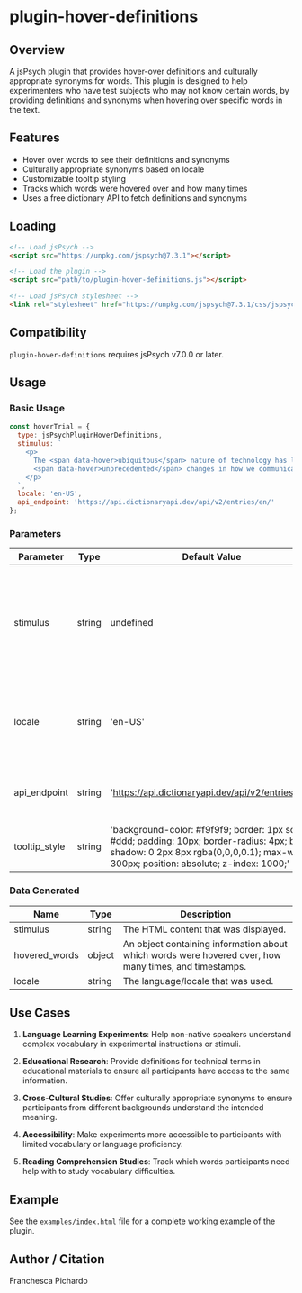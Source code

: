 # plugin-hover-definitions

## Overview

A jsPsych plugin that provides hover-over definitions and culturally appropriate synonyms for words. This plugin is designed to help experimenters who have test subjects who may not know certain words, by providing definitions and synonyms when hovering over specific words in the text.

## Features

- Hover over words to see their definitions and synonyms
- Culturally appropriate synonyms based on locale
- Customizable tooltip styling
- Tracks which words were hovered over and how many times
- Uses a free dictionary API to fetch definitions and synonyms

## Loading

```html
<!-- Load jsPsych -->
<script src="https://unpkg.com/jspsych@7.3.1"></script>

<!-- Load the plugin -->
<script src="path/to/plugin-hover-definitions.js"></script>

<!-- Load jsPsych stylesheet -->
<link rel="stylesheet" href="https://unpkg.com/jspsych@7.3.1/css/jspsych.css">
```

## Compatibility

`plugin-hover-definitions` requires jsPsych v7.0.0 or later.

## Usage

### Basic Usage

```javascript
const hoverTrial = {
  type: jsPsychPluginHoverDefinitions,
  stimulus: `
    <p>
      The <span data-hover>ubiquitous</span> nature of technology has led to 
      <span data-hover>unprecedented</span> changes in how we communicate.
    </p>
  `,
  locale: 'en-US',
  api_endpoint: 'https://api.dictionaryapi.dev/api/v2/entries/en/'
};
```

### Parameters

| Parameter | Type | Default Value | Description |
|-----------|------|---------------|-------------|
| stimulus | string | undefined | The HTML content to display. Words that should have hover definitions should be marked with the `data-hover` attribute. |
| locale | string | 'en-US' | The language/locale code to use for fetching culturally appropriate synonyms. |
| api_endpoint | string | 'https://api.dictionaryapi.dev/api/v2/entries/en/' | API endpoint for fetching word definitions and synonyms. |
| tooltip_style | string | 'background-color: #f9f9f9; border: 1px solid #ddd; padding: 10px; border-radius: 4px; box-shadow: 0 2px 8px rgba(0,0,0,0.1); max-width: 300px; position: absolute; z-index: 1000;' | CSS styling for the tooltip that appears on hover. |

### Data Generated

| Name | Type | Description |
|------|------|-------------|
| stimulus | string | The HTML content that was displayed. |
| hovered_words | object | An object containing information about which words were hovered over, how many times, and timestamps. |
| locale | string | The language/locale that was used. |

## Use Cases

1. **Language Learning Experiments**: Help non-native speakers understand complex vocabulary in experimental instructions or stimuli.

2. **Educational Research**: Provide definitions for technical terms in educational materials to ensure all participants have access to the same information.

3. **Cross-Cultural Studies**: Offer culturally appropriate synonyms to ensure participants from different backgrounds understand the intended meaning.

4. **Accessibility**: Make experiments more accessible to participants with limited vocabulary or language proficiency.

5. **Reading Comprehension Studies**: Track which words participants need help with to study vocabulary difficulties.

## Example

See the `examples/index.html` file for a complete working example of the plugin.

## Author / Citation

Franchesca Pichardo
